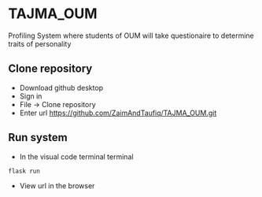 # TAJMA_OUM
Profiling System where students of OUM will take questionaire to determine traits of personality


## Clone repository
- Download github desktop
- Sign in 
- File -> Clone repository
- Enter url https://github.com/ZaimAndTaufiq/TAJMA_OUM.git

## Run system
- In the visual code terminal terminal
```
flask run
```

- View url in the browser
